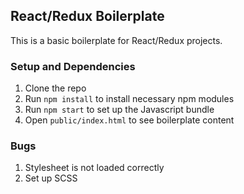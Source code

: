 ## React/Redux Boilerplate

This is a basic boilerplate for React/Redux projects.

### Setup and Dependencies

1. Clone the repo
2. Run `npm install` to install necessary npm modules
3. Run `npm start` to set up the Javascript bundle
4. Open `public/index.html` to see boilerplate content

### Bugs 

1. Stylesheet is not loaded correctly
2. Set up SCSS
